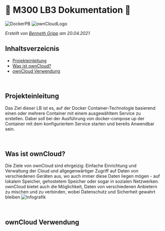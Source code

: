 #  📒 M300 LB3 Dokumentation  📒
![DockerPB](https://external-content.duckduckgo.com/iu/?u=https%3A%2F%2Fdeveloper.ibm.com%2Fbluemix%2Fwp-content%2Fuploads%2Fsites%2F20%2F2015%2F04%2Fdocker-100275159-orig.jpg&f=1&nofb=1)
![ownCloudLogo](https://external-content.duckduckgo.com/iu/?u=https%3A%2F%2Fdaniel.molkentin.net%2Fwp-content%2Fuploads%2Fsites%2F2%2F2013%2F03%2Fowncloud-square-logo.png&f=1&nofb=1)

_Erstellt von [Benneth Gripp](https://github.com/1JustBen5) am 20.04.2021_
## Inhaltsverzeicnis
- [Projekteinleitung](#Projekteinleitung)
- [Was ist ownCloud?](#Was-ist-ownCloud?)
- [ownCloud Verwendung](#ownCloud-Verwendung)

<br>

## Projekteinleitung
Das Ziel dieser LB ist es, auf der Docker Container-Technologie basierend einen oder mehrere Container mit einem ausgewähltem Service zu erstellen.
Dabei soll bei der Ausführung von docker-compose up der Container mit dem konfiguriertem Service starten und bereits Anwendbar sein.

<br>

## Was ist ownCloud?
Die Ziele von ownCloud sind ehrgeizig: Einfache Einrichtung und Verwaltung der Cloud und allgegenwärtiger Zugriff auf Daten von verschiedenen Geräten aus, wo auch immer diese Daten liegen mögen - auf lokalem Speicher, gehostetem Speicher oder sogar in sozialen Netzwerken. ownCloud bietet auch die Möglichkeit, Daten von verschiedenen Anbietern zu mischen und zu verbinden, wobei Datenschutz und Sicherheit gewahrt bleiben
![Infografik](https://www.skyfillers.com/fileadmin/daten/grafiken/funktionsgrafiken/en/SF_Infografik_Owncloud_neg_RGB_900px_EN_01-02-2016.png)

<br>

## ownCloud Verwendung
